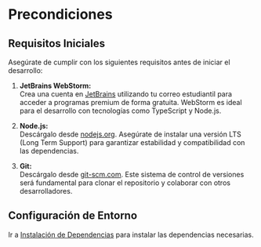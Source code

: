 # **Precondiciones**

## **Requisitos Iniciales**

Asegúrate de cumplir con los siguientes requisitos antes de iniciar el desarrollo:

1. **JetBrains WebStorm:**  
   Crea una cuenta en [JetBrains](https://www.jetbrains.com/) utilizando tu correo estudiantil para acceder a programas premium de forma gratuita. WebStorm es ideal para el desarrollo con tecnologías como TypeScript y Node.js.

2. **Node.js:**  
   Descárgalo desde [nodejs.org](https://nodejs.org/). Asegúrate de instalar una versión LTS (Long Term Support) para garantizar estabilidad y compatibilidad con las dependencias.

3. **Git:**  
   Descárgalo desde [git-scm.com](https://git-scm.com/). Este sistema de control de versiones será fundamental para clonar el repositorio y colaborar con otros desarrolladores.


## Configuración de Entorno

Ir a [Instalación de Dependencias](installation.md) para instalar las dependencias necesarias.

